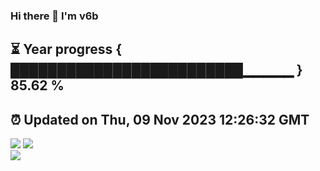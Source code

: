 ### Hi there 👋  I'm v6b  
⏳ Year progress { █████████████████████████▁▁▁▁▁ } 85.62 %
---
⏰ Updated on Thu, 09 Nov 2023 12:26:32 GMT
---
![](https://github-readme-stats.vercel.app/api?username=v6b&bg_color=30,e96443,904e95&title_color=fff&text_color=fff&layout=compact)
![](https://github-readme-stats.vercel.app/api/top-langs/?username=v6b&layout=compact&bg_color=30,e96443,904e95&title_color=fff&text_color=fff)  
![](https://gcore.jsdelivr.net/gh/v6b/v6b@main/assets/github-contribution-grid-snake.svg)

